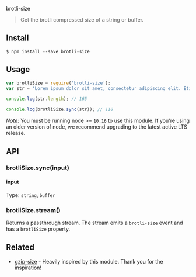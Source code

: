 brotli-size

> Get the brotli compressed size of a string or buffer.

## Install

```
$ npm install --save brotli-size
```

## Usage

```js
var brotliSize = require('brotli-size');
var str = 'Lorem ipsum dolor sit amet, consectetur adipiscing elit. Etiam feugiat, mauris non aliquam pretium, libero nulla ultrices lacus, nec varius est purus sit amet dolor.';

console.log(str.length); // 165

console.log(brotliSize.sync(str)); // 118
```

*Note*: You must be running node >= `10.16` to use this module. If you're using an older version of node, we recommend upgrading to the latest active LTS release.

## API

### brotliSize.sync(input)

#### input

Type: `string`, `buffer`

### brotliSize.stream()

Returns a passthrough stream. The stream emits a `brotli-size` event and
has a `brotliSize` property.

## Related

- [gzip-size](https://github.com/sindresorhus/gzip-size) - Heavily inspired by
this module. Thank you for the inspiration!
